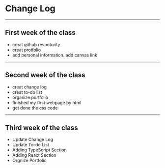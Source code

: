 Change Log
==
* * *
First week of the class
--
* creat github respotority
* creat protfolio
* add personal information. add canvas link
* * *


Second week of the class
--
* creat change log
* creat to-do list
* organize portfolio
* finished my first webpage by html
* get done the css code 
* * *
Third week of the class
--
* Update Change Log
* Update To-do List
* Adding TypeScript Section
* Adding React Section
* Orgnize Portfolio
